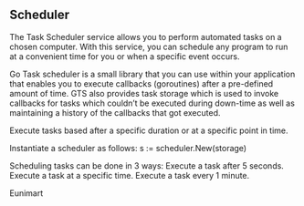 

## Scheduler

The Task Scheduler service allows you to perform automated tasks on a chosen computer. With this service, you can schedule any program to run at a convenient time for you or when a specific event occurs.

Go Task scheduler is a small library that you can use within your application that enables you to execute callbacks (goroutines) after a pre-defined amount of time. GTS also provides task storage which is used to invoke callbacks for tasks which couldn’t be executed during down-time as well as maintaining a history of the callbacks that got executed.

Execute tasks based after a specific duration or at a specific point in time.

Instantiate a scheduler as follows:
s := scheduler.New(storage)

Scheduling tasks can be done in 3 ways:
Execute a task after 5 seconds.
Execute a task at a specific time.
Execute a task every 1 minute.




Eunimart
